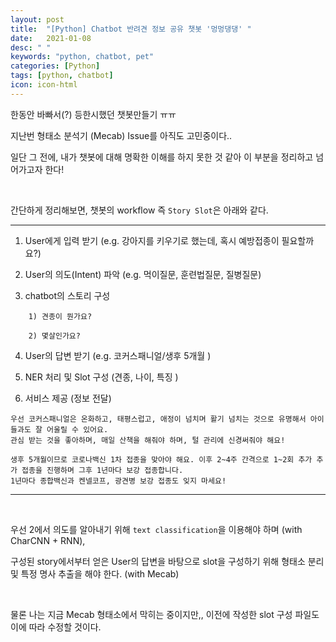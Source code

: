 ```yaml
---
layout: post
title:  "[Python] Chatbot 반려견 정보 공유 챗봇 '멍멍댕댕' "
date:   2021-01-08
desc: " "
keywords: "python, chatbot, pet"
categories: [Python]
tags: [python, chatbot]
icon: icon-html
---
```



한동안 바빠서(?) 등한시했던 챗봇만들기 ㅠㅠ

지난번 형태소 분석기 (Mecab) Issue를 아직도 고민중이다..

일단 그 전에, 내가 챗봇에 대해 명확한 이해를 하지 못한 것 같아 이 부분을 정리하고 넘어가고자 한다!


<br>

간단하게 정리해보면, 챗봇의 workflow 즉 `Story Slot`은  아래와 같다.


-------------------------------------------------------------------

1. User에게 입력 받기 (e.g. 강아지를 키우기로 했는데, 혹시 예방접종이 필요할까요?)

2. User의 의도(Intent) 파악 (e.g. 먹이질문, 훈련법질문, 질병질문)

3. chatbot의 스토리 구성
```
    1) 견종이 뭔가요?

    2) 몇살인가요?

```

4. User의 답변 받기 (e.g. 코커스패니얼/생후 5개월 )

5. NER 처리 및 Slot 구성 (견종, 나이, 특징 )

6. 서비스 제공 (정보 전달)

```
우선 코커스패니얼은 온화하고, 태평스럽고, 애정이 넘치며 활기 넘치는 것으로 유명해서 아이들과도 잘 어울릴 수 있어요.
관심 받는 것을 좋아하며, 매일 산책을 해줘야 하며, 털 관리에 신경써줘야 해요!

생후 5개월이므로 코로나백신 1차 접종을 맞아야 해요. 이후 2~4주 간격으로 1~2회 추가 추가 접종을 진행하며 그후 1년마다 보강 접종합니다.
1년마다 종합백신과 켄넬코프, 광견병 보강 접종도 잊지 마세요!

```

-------------------------------------------------------------------
<br>

우선 2에서 의도를 알아내기 위해 `text classification`을 이용해야 하며 (with CharCNN + RNN),

구성된 story에서부터 얻은 User의 답변을 바탕으로 slot을 구성하기 위해 형태소 분리 및 특정 명사 추출을 해야 한다. (with Mecab)

<br>

물론 나는 지금 Mecab 형태소에서 막히는 중이지만,, 이전에 작성한 slot 구성 파일도 이에 따라 수정할 것이다. 
